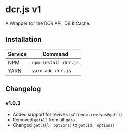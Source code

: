 # dcr.js v1
A Wrapper for the DCR API, DB & Cache.  

## Installation
| Service | Command                  |
|---------|--------------------------|
| NPM     | `npm install dcr.js` |
| YARN    | `yarn add dcr.js`    |

## Changelog
### v1.0.3
* Added support for revives (`<Client>.revives#get()`)
* Removed `getAll` from all `get`s
* Changed `get(all, options)` to `get(id, options)`